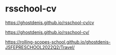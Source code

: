 # rsschool-cv

https://ghostdenis.github.io/rsschool-cv/cv

https://ghostdenis.github.io/rsschool-cv/

https://rolling-scopes-school.github.io/ghostdenis-JSFEPRESCHOOL2022Q2/Travel/
